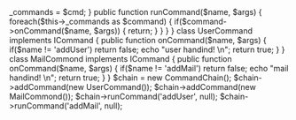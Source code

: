 <?php
/**
 * Created by PhpStorm.
 * User: haobin
 * Date: 2017/10/9
 * Time: 16:41
 */

/**
 * 命令链模式以松散耦合主题为基础，发送消息、命令和请求，或通过一组处理程序发送任意内容。
 * 每个处理程序都会自行判断自己能否处理请求。如果可以，该请求被处理，进程停止。
 * 我们可以为系统添加或移除处理程序，而不影响其他处理程序。
 */

interface ICommand {
    function onCommand($name, $args);
}

class CommandChain {
    private $_commands = [];
    
    public function addCommand($cmd) {
        $this->_commands = $cmd;
    }
    
    public function runCommand($name, $args) {
        foreach($this->_commands as $command) {
            if($command->onCommand($name, $args)) {
                return;
            }
        }
    }
}

class UserCommand implements ICommand {
    public function onCommand($name, $args)
    {
        if($name != 'addUser') 
            return false;
        echo "user handind! \n";
        return true;
    }
}

class MailCommond implements ICommand {
    public function onCommand($name, $args)
    {
        if($name != 'addMail')
            return false;
        echo "mail handind! \n";
        return true;
    }
}

$chain = new CommandChain();
$chain->addCommand(new UserCommand());
$chain->addCommand(new MailCommond());
$chain->runCommand('addUser', null);
$chain->runCommand('addMail', null);
